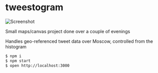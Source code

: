 tweestogram
===========

![Screenshot](http://imagizer.imageshack.us/a/img903/763/uiC5nK.jpg)

Small maps/canvas project done over a couple of evenings

Handles geo-referenced tweet data over Moscow, controlled from the histogram

```sh
$ npm i
$ npm start
$ open http://localhost:3000
```
